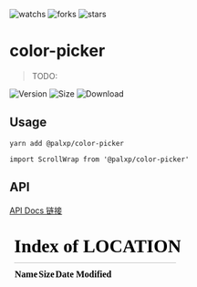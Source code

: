 <!--
 * @Author: ShawnPhang
 * @Date: 2023-05-26 17:09:49
 * @Description:
 * @LastEditors: ShawnPhang <site: book.palxp.com>
 * @LastEditTime: 2023-05-27 17:57:45
-->

![watchs](https://img.shields.io/github/watchers/palxiao/front-end-arsenal?style=social)
![forks](https://img.shields.io/github/forks/palxiao/front-end-arsenal?style=social)
![stars](https://img.shields.io/github/stars/palxiao/front-end-arsenal?style=social)

# color-picker

> TODO:

![Version](https://img.shields.io/npm/v/@palxp/color-picker)
![Size](https://img.shields.io/bundlephobia/min/@palxp/color-picker?color=%2344cc88)
![Download](https://img.shields.io/npm/dm/@palxp/color-picker)

## Usage

```
yarn add @palxp/color-picker

import ScrollWrap from '@palxp/color-picker'
```

## API

[API Docs 链接](/#/docs)

  <iframe src="/#/docs/color-picker/index?preview=true" frameborder="0"></iframe>
